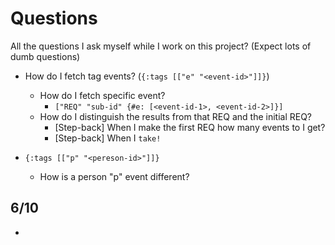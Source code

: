 # Questions

All the questions I ask myself while I work on this project?
(Expect lots of dumb questions)

- How do I fetch tag events? (`{:tags [["e" "<event-id>"]]}`)

  - How do I fetch specific event?
    - `["REQ" "sub-id" {#e: [<event-id-1>, <event-id-2>]}]`
  - How do I distinguish the results from that REQ and the initial REQ?
    - [Step-back] When I make the first REQ how many events to I get?
    - [Step-back] When I `take!`

- `{:tags [["p" "<pereson-id>"]]}`
  - How is a person "p" event different?

## 6/10

-
